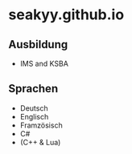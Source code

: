 # seakyy.github.io

## Ausbildung

- IMS and KSBA

## Sprachen

- Deutsch
- Englisch
- Framzösisch
- C#
- (C++ & Lua)

